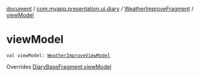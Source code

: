 [document](../../index.md) / [com.myapp.presentation.ui.diary](../index.md) / [WeatherImproveFragment](index.md) / [viewModel](./view-model.md)

# viewModel

`val viewModel: `[`WeatherImproveViewModel`](../-weather-improve-view-model/index.md)

Overrides [DiaryBaseFragment.viewModel](../-diary-base-fragment/view-model.md)

